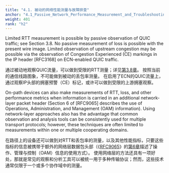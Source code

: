 ```yaml
---
title: "4.1. 被动的网络性能测量与故障排查"
anchor: "4.1_Passive_Network_Performance_Measurement_and_Troubleshooting"
weight: 401
rank: "h2"
---
```


Limited RTT measurement is possible by passive observation of QUIC traffic; see Section 3.8. No passive measurement of loss is possible with the present wire image. Limited observation of upstream congestion may be possible via the observation of Congestion Experienced (CE) markings in the IP header [RFC3168] on ECN-enabled QUIC traffic.

通过被动地观察QUIC流量，可以做到受限的RTT测量；详见[第3.8章](#3.8_Round_Trip_Time_RTT_Measurement)。
按照当前的通信线路图象，不可能做到被动的丢包率测量。
在启用了ECN的QUIC流量上，通过观察IP头部的拥塞预警（CE）标记，或许可以做到受限的上游拥塞观察。

On-path devices can also make measurements of RTT, loss, and other performance metrics when information is carried in an additional network-layer packet header (Section 6 of [RFC9065] describes the use of Operations, Administration, and Management (OAM) information). Using network-layer approaches also has the advantage that common observation and analysis tools can be consistently used for multiple transport protocols; however, these techniques are often limited to measurements within one or multiple cooperating domains.

在路径上的设备还可以做到对RTT和丢包率的测量，以及其他性能指标，只要这些指标的信息被携带于额外的网络层数据包头部（《[RFC9065](https://www.rfc-editor.org/info/rfc9065)》的[第6章](https://www.rfc-editor.org/rfc/rfc9065#section-6)描述了操作、管理与控制（OAM）信息的使用方式）。
使用网络层的方法还具有一项好处，那就是常见的观察和分析工具可以被统一用于多种传输协议；然而，这些技术通常仅限于一个或多个协作域中的测量。

